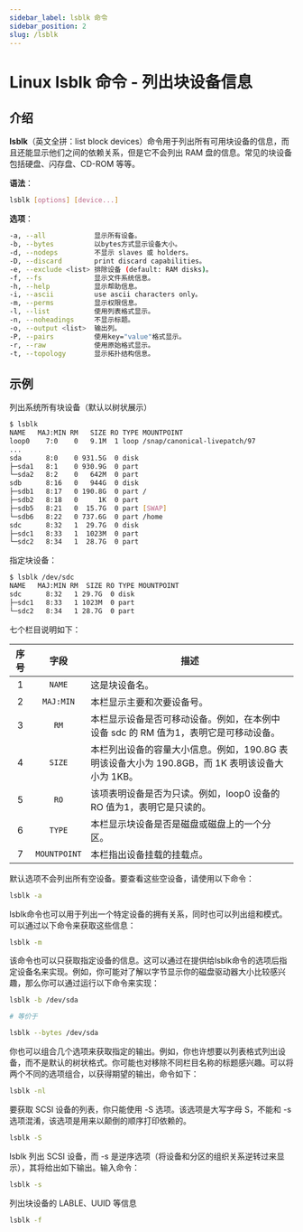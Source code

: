 ```yaml
---
sidebar_label: lsblk 命令
sidebar_position: 2
slug: /lsblk
---
```


# Linux lsblk 命令 - 列出块设备信息



## 介绍

**lsblk**（英文全拼：list block devices）命令用于列出所有可用块设备的信息，而且还能显示他们之间的依赖关系，但是它不会列出 RAM 盘的信息。常见的块设备包括硬盘、闪存盘、CD-ROM 等等。

**语法**：

```bash
lsblk [options] [device...]
```

**选项**：

```bash
-a, --all            显示所有设备。
-b, --bytes          以bytes方式显示设备大小。
-d, --nodeps         不显示 slaves 或 holders。
-D, --discard        print discard capabilities。
-e, --exclude <list> 排除设备 (default: RAM disks)。
-f, --fs             显示文件系统信息。
-h, --help           显示帮助信息。
-i, --ascii          use ascii characters only。
-m, --perms          显示权限信息。
-l, --list           使用列表格式显示。
-n, --noheadings     不显示标题。
-o, --output <list>  输出列。
-P, --pairs          使用key="value"格式显示。
-r, --raw            使用原始格式显示。
-t, --topology       显示拓扑结构信息。
```



## 示例

列出系统所有块设备（默认以树状展示）

```bash
$ lsblk
NAME   MAJ:MIN RM   SIZE RO TYPE MOUNTPOINT
loop0    7:0    0   9.1M  1 loop /snap/canonical-livepatch/97
...
sda      8:0    0 931.5G  0 disk
├─sda1   8:1    0 930.9G  0 part
└─sda2   8:2    0   642M  0 part
sdb      8:16   0   944G  0 disk
├─sdb1   8:17   0 190.8G  0 part /
├─sdb2   8:18   0     1K  0 part
├─sdb5   8:21   0  15.7G  0 part [SWAP]
└─sdb6   8:22   0 737.6G  0 part /home
sdc      8:32   1  29.7G  0 disk
├─sdc1   8:33   1  1023M  0 part
└─sdc2   8:34   1  28.7G  0 part
```

指定块设备：

```bash
$ lsblk /dev/sdc
NAME   MAJ:MIN RM  SIZE RO TYPE MOUNTPOINT
sdc      8:32   1 29.7G  0 disk
├─sdc1   8:33   1 1023M  0 part
└─sdc2   8:34   1 28.7G  0 part
```

七个栏目说明如下：

| 序号 |     字段     | 描述                                                         |
| :--: | :----------: | ------------------------------------------------------------ |
|  1   |    `NAME`    | 这是块设备名。                                               |
|  2   |  `MAJ:MIN`   | 本栏显示主要和次要设备号。                                   |
|  3   |     `RM`     | 本栏显示设备是否可移动设备。例如，在本例中设备 sdc 的 RM 值为1，表明它是可移动设备。 |
|  4   |    `SIZE`    | 本栏列出设备的容量大小信息。例如，190.8G 表明该设备大小为 190.8GB，而 1K 表明该设备大小为 1KB。 |
|  5   |     `RO`     | 该项表明设备是否为只读。例如，loop0 设备的 RO 值为1，表明它是只读的。 |
|  6   |    `TYPE`    | 本栏显示块设备是否是磁盘或磁盘上的一个分区。                 |
|  7   | `MOUNTPOINT` | 本栏指出设备挂载的挂载点。                                   |

默认选项不会列出所有空设备。要查看这些空设备，请使用以下命令：

```bash
lsblk -a
```

lsblk命令也可以用于列出一个特定设备的拥有关系，同时也可以列出组和模式。可以通过以下命令来获取这些信息：

```bash
lsblk -m
```

该命令也可以只获取指定设备的信息。这可以通过在提供给lsblk命令的选项后指定设备名来实现。例如，你可能对了解以字节显示你的磁盘驱动器大小比较感兴趣，那么你可以通过运行以下命令来实现：

```bash
lsblk -b /dev/sda

# 等价于

lsblk --bytes /dev/sda
```

你也可以组合几个选项来获取指定的输出。例如，你也许想要以列表格式列出设备，而不是默认的树状格式。你可能也对移除不同栏目名称的标题感兴趣。可以将两个不同的选项组合，以获得期望的输出，命令如下：

```bash
lsblk -nl
```

要获取 SCSI 设备的列表，你只能使用 -S 选项。该选项是大写字母 S，不能和 -s 选项混淆，该选项是用来以颠倒的顺序打印依赖的。

```bash
lsblk -S
```

lsblk 列出 SCSI 设备，而 -s 是逆序选项（将设备和分区的组织关系逆转过来显示），其将给出如下输出。输入命令：

```bash
lsblk -s
```

列出块设备的 LABLE、UUID 等信息

```bash
lsblk -f
```

